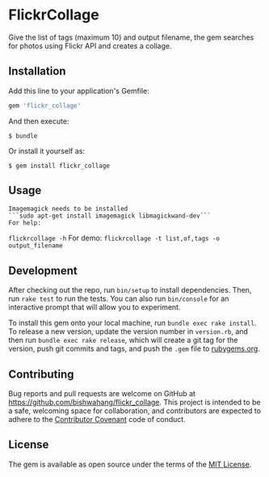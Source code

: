 # FlickrCollage
Give the list of tags (maximum 10) and output filename, the gem searches for photos using Flickr API and creates a collage.

## Installation

Add this line to your application's Gemfile:

```ruby
gem 'flickr_collage'
```

And then execute:

    $ bundle

Or install it yourself as:

    $ gem install flickr_collage

## Usage
    Imagemagick needs to be installed
    ```sudo apt-get install imagemagick libmagickwand-dev```
    For help:
```flickrcollage -h```
For demo:
```flickrcollage -t list,of,tags -o output_filename```

## Development

After checking out the repo, run `bin/setup` to install dependencies. Then, run `rake test` to run the tests. You can also run `bin/console` for an interactive prompt that will allow you to experiment.

To install this gem onto your local machine, run `bundle exec rake install`. To release a new version, update the version number in `version.rb`, and then run `bundle exec rake release`, which will create a git tag for the version, push git commits and tags, and push the `.gem` file to [rubygems.org](https://rubygems.org).

## Contributing

Bug reports and pull requests are welcome on GitHub at https://github.com/bishwahang/flickr_collage. This project is intended to be a safe, welcoming space for collaboration, and contributors are expected to adhere to the [Contributor Covenant](http://contributor-covenant.org) code of conduct.


## License

The gem is available as open source under the terms of the [MIT License](http://opensource.org/licenses/MIT).

